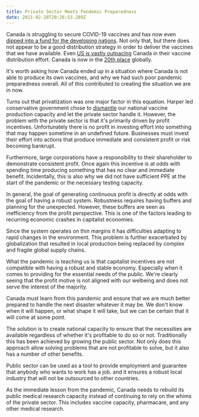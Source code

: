 ```yaml
---
title: Private Sector Meets Pandemic Preparedness
date: 2021-02-28T20:26:53.289Z
---
```

Canada is struggling to secure COVID-19 vaccines and has now even [dipped into a fund for the developing nations](https://www.theglobeandmail.com/politics/article-canada-the-only-g7-country-to-take-vaccines-from-fund-for-developing/). Not only that, but there does not appear to be a good distribution strategy in order to deliver the vaccines that we have available. Even [US is vastly outpacing](https://www.ctvnews.ca/health/coronavirus/u-s-vaccine-rollout-vastly-outpacing-canada-s-what-can-we-learn-from-american-push-1.5317867) Canada in their vaccine distribution effort. Canada is now in the [20th place](https://www.cbc.ca/news/politics/canada-20-world-vaccine-doses-administered-1.5891465) globally.

It's worth asking how Canada ended up in a situation where Canada is not able to produce its own vaccines, and why we had such poor pandemic preparedness overall. All of this contributed to creating the situation we are in now.

Turns out that privatization was one major factor in this equation. Harper led conservative government chose to [dismantle](https://www.thespec.com/opinion/contributors/2020/11/29/here-is-why-we-dont-have-vaccine-production-capacity-in-canada.html) our national vaccine production capacity and let the private sector handle it. However, the problem with the private sector is that it's primarily driven by profit incentives. Unfortunately there is no profit in investing effort into something that may happen sometime in an undefined future. Businesses must invest their effort into actions that produce immediate and consistent profit or risk becoming bankrupt. 

Furthermore, large corporations have a responsibility to their shareholder to demonstrate consistent profit. Once again this incentive is at odds with spending time producing something that has no clear and immediate benefit. Incidentally, this is also why we did not have sufficient PPE at the start of the pandemic or the necessary testing capacity.

In general, the goal of generating continuous profit is directly at odds with the goal of having a robust system. Robustness requires having buffers and planning for the unexpected. However, these buffers are seen as inefficiency from the profit perspective. This is one of the factors leading to recurring economic crashes in capitalist economies.

Since the system operates on thin margins it has difficulties adapting to rapid changes in the environment. This problem is further exacerbated by globalization that resulted in local production being replaced by complex and fragile global supply chains.

What the pandemic is teaching us is that capitalist incentives are not compatible with having a robust and stable economy. Especially when it comes to providing for the essential needs of the public. We're clearly seeing that the profit motive is not aligned with our welbeing and does not serve the interest of the majority.

Canada must learn from this pandemic and ensure that we are much better prepared to handle the next disaster whatever it may be. We don't know when it will happen, or what shape it will take, but we can be certain that it will come at some point.

The solution is to create national capacity to ensure that the necessities are available regardless of whether it's profitable to do so or not. Traditionally this has been achieved by growing the public sector. Not only does this approach allow solving problems that are not profitable to solve, but it also has a number of other benefits.

Public sector can be used as a tool to provide employment and guarantee that anybody who wants to work has a job. and it ensures a robust local industry that will not be outsourced to other countries.

As the immediate lesson from the pandemic, Canada needs to rebuild its public medical research capacity instead of continuing to rely on the whims of the private sector. This includes vaccine capacity, pharmacare, and any other medical research.
